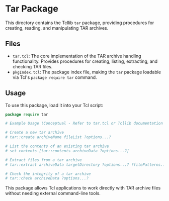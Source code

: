 # Tar Package

This directory contains the Tcllib `tar` package, providing procedures for creating, reading, and manipulating TAR archives.

## Files

*   `tar.tcl`: The core implementation of the TAR archive handling functionality. Provides procedures for creating, listing, extracting, and checking TAR files.
*   `pkgIndex.tcl`: The package index file, making the `tar` package loadable via Tcl's `package require tar` command.

## Usage

To use this package, load it into your Tcl script:

```tcl
package require tar

# Example Usage (Conceptual - Refer to tar.tcl or Tcllib documentation for exact commands)

# Create a new tar archive
# tar::create archiveName fileList ?options...?

# List the contents of an existing tar archive
# set contents [tar::contents archiveData ?options...?]

# Extract files from a tar archive
# tar::extract archiveData targetDirectory ?options...? ?filePatterns...?

# Check the integrity of a tar archive
# tar::check archiveData ?options...?
```

This package allows Tcl applications to work directly with TAR archive files without needing external command-line tools. 